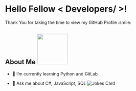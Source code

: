 
<h1> Hello Fellow < Developers/ >! </h1>
<p align='center'>
</p>
<div size='20px'> Thank You for taking the time to view my GitHub Profile :smile: 
</div>
<h2> About Me <img src = "https://media0.giphy.com/media/KDDpcKigbfFpnejZs6/giphy.gif?cid=ecf05e47oy6f4zjs8g1qoiystc56cu7r9tb8a1fe76e05oty&rid=giphy.gif" width = 100px></h2>
  
- 🌱 I’m currently learning Python and GitLab
  
- 💬 Ask me about C#, JavaScript, SQL
![Jokes Card](https://readme-jokes.vercel.app/api?theme=tokyonight)
  
<br>
